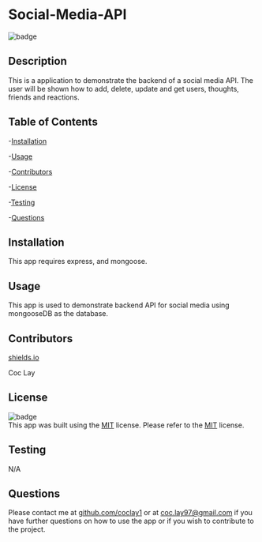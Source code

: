 # Social-Media-API

  ![badge](https://img.shields.io/badge/License-MIT-orange)
  <br />

  ## Description
  This is a application to demonstrate the backend of a social media API. The user will be shown how to add, delete, update and get users, thoughts, friends and reactions.

  ## Table of Contents
  -[Installation](#installation)

  -[Usage](#usage)

  -[Contributors](#contributors)
  
  -[License](#license)

  -[Testing](#testing)

  -[Questions](#questions)

  ## Installation
  This app requires express, and mongoose.

  ## Usage
  This app is used to demonstrate backend API for social media using mongooseDB as the database.

  ## Contributors
  [shields.io](https://shields.io/)
  
  Coc Lay

  ## License
  ![badge](https://img.shields.io/badge/License-MIT-orange)
  <br />
  This app was built using the [MIT](https://choosealicense.com/licenses/mit/) license. Please refer to the [MIT](https://choosealicense.com/licenses/mit/) license.

  ## Testing
  N/A

  ## Questions
  Please contact me at [github.com/coclay1](https://github.com/coclay1) or at [coc.lay97@gmail.com](coc.lay97@gmail.com) 
  if you have further questions on how to use the app or if you wish to contribute to the project.
